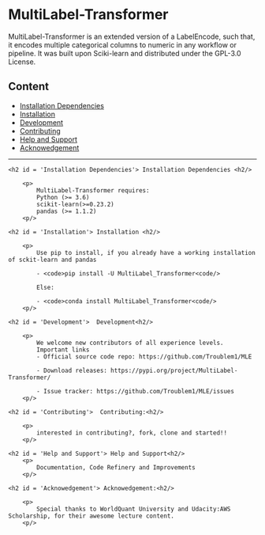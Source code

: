 # MultiLabel-Transformer


MultiLabel-Transformer is an extended version of a LabelEncode, such that, it encodes multiple categorical columns to numeric in any workflow or pipeline. It was built upon Sciki-learn and distributed under the GPL-3.0 License.


## Content
- <a href='#Installation Dependencies'>Installation Dependencies<a/>
- <a href='#Installation Dependencies'>Installation
- <a href='#Development'>Development<a/>
- <a href='#Contributing'>Contributing<a/>
- <a href='#Help and Support'>Help and Support<a/>
- <a href='#Acknowedgement'>Acknowedgement<a/>
 
 -----------------------------------------------

<body>

    <h2 id = 'Installation Dependencies'> Installation Dependencies <h2/>

        <p>
            MultiLabel-Transformer requires:
            Python (>= 3.6)
            scikit-learn(>=0.23.2)
            pandas (>= 1.1.2)
        <p/>

    <h2 id = 'Installation'> Installation <h2/>

        <p>
            Use pip to install, if you already have a working installation of sckit-learn and pandas

            - <code>pip install -U MultiLabel_Transformer<code/>

            Else:

            - <code>conda install MultiLabel_Transformer<code/>
        <p/>

    <h2 id = 'Development'>  Development<h2/>

        <p>
            We welcome new contributors of all experience levels.
            Important links
            - Official source code repo: https://github.com/Troublem1/MLE

            - Download releases: https://pypi.org/project/MultiLabel-Transformer/

            - Issue tracker: https://github.com/Troublem1/MLE/issues
        <p/>

    <h2 id = 'Contributing'>  Contributing:<h2/>

        <p>
            interested in contributing?, fork, clone and started!!
        <p/>

    <h2 id = 'Help and Support'> Help and Support<h2/>
        <p>
            Documentation, Code Refinery and Improvements
        <p/>

    <h2 id = 'Acknowedgement'> Acknowedgement:<h2/>

        <p>
            Special thanks to WorldQuant University and Udacity:AWS Scholarship, for their awesome lecture content.
        <p/>
<body/>
